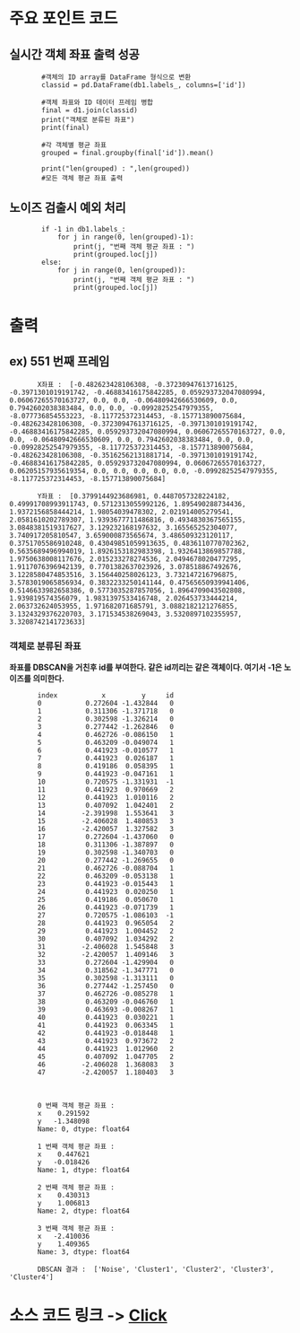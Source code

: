 # 주요 포인트 코드

## 실시간 객체 좌표 출력 성공

            #객체의 ID array를 DataFrame 형식으로 변환
            classid = pd.DataFrame(db1.labels_, columns=['id'])

            #객체 좌표와 ID 데이터 프레임 병합
            final = d1.join(classid)
            print("객체로 분류된 좌표")
            print(final)
            
            #각 객체별 평균 좌표
            grouped = final.groupby(final['id']).mean()

            print("len(grouped) : ",len(grouped))
            #모든 객체 평균 좌표 출력
            
## 노이즈 검출시 예외 처리
            if -1 in db1.labels_:
                for j in range(0, len(grouped)-1):
                    print(j, "번째 객체 평균 좌표 : ")
                    print(grouped.loc[j])
            else:
                for j in range(0, len(grouped)):
                    print(j, "번째 객체 평균 좌표 : ")
                    print(grouped.loc[j])

# 출력

## ex) 551 번째 프레임
           X좌표 :  [-0.482623428106308, -0.37230947613716125, -0.3971301019191742, -0.46883416175842285, 0.059293732047080994, 0.06067265570163727, 0.0, 0.0, -0.06480942666530609, 0.0, 0.7942602038383484, 0.0, 0.0, -0.09928252547979355, -8.077736854553223, -8.117725372314453, -8.157713890075684, -0.482623428106308, -0.37230947613716125, -0.3971301019191742, -0.46883416175842285, 0.059293732047080994, 0.06067265570163727, 0.0, 0.0, -0.06480942666530609, 0.0, 0.7942602038383484, 0.0, 0.0, -0.09928252547979355, -8.117725372314453, -8.157713890075684, -0.482623428106308, -0.35162562131881714, -0.3971301019191742, -0.46883416175842285, 0.059293732047080994, 0.06067265570163727, 0.06205157935619354, 0.0, 0.0, 0.0, 0.0, 0.0, -0.09928252547979355, -8.117725372314453, -8.157713890075684]  

           Y좌표 :  [0.3799144923686981, 0.4487057328224182, 0.49991708993911743, 0.5712313055992126, 1.895490288734436, 1.9372156858444214, 1.98054039478302, 2.021914005279541, 2.0581610202789307, 1.9393677711486816, 0.4934830367565155, 3.0848381519317627, 3.129232168197632, 3.165565252304077, 3.740917205810547, 3.659000873565674, 3.486509323120117, 0.3751705586910248, 0.43049851059913635, 0.4836110770702362, 0.5635689496994019, 1.8926153182983398, 1.9326413869857788, 1.9750638008117676, 2.015233278274536, 2.0494678020477295, 1.9117076396942139, 0.7701382637023926, 3.078518867492676, 3.1228580474853516, 3.156440258026123, 3.732147216796875, 3.5783019065856934, 0.3832233250141144, 0.47565650939941406, 0.5146633982658386, 0.5773035287857056, 1.8964709043502808, 1.939819574356079, 1.9831397533416748, 2.026453733444214, 2.063732624053955, 1.971682071685791, 3.0882182121276855, 3.1324329376220703, 3.171534538269043, 3.5320897102355957, 3.3208742141723633]  

### 객체로 분류된 좌표
**좌표를 DBSCAN을 거친후 id를 부여한다. 같은 id끼리는 같은 객체이다. 여기서 -1은 노이즈를 의미한다.**

           index           x         y     id  
           0           0.272604 -1.432844   0  
           1           0.311306 -1.371718   0  
           2           0.302598 -1.326214   0  
           3           0.277442 -1.262846   0  
           4           0.462726 -0.086150   1  
           5           0.463209 -0.049074   1  
           6           0.441923 -0.010577   1  
           7           0.441923  0.026187   1  
           8           0.419186  0.058395   1  
           9           0.441923 -0.047161   1  
           10          0.720575 -1.331931  -1  
           11          0.441923  0.970669   2  
           12          0.441923  1.010116   2  
           13          0.407092  1.042401   2  
           14         -2.391998  1.553641   3  
           15         -2.406028  1.480853   3  
           16         -2.420057  1.327582   3  
           17          0.272604 -1.437060   0  
           18          0.311306 -1.387897   0  
           19          0.302598 -1.340703   0  
           20          0.277442 -1.269655   0  
           21          0.462726 -0.088704   1  
           22          0.463209 -0.053138   1  
           23          0.441923 -0.015443   1  
           24          0.441923  0.020250   1  
           25          0.419186  0.050670   1  
           26          0.441923 -0.071739   1  
           27          0.720575 -1.086103  -1  
           28          0.441923  0.965054   2  
           29          0.441923  1.004452   2  
           30          0.407092  1.034292   2  
           31         -2.406028  1.545848   3  
           32         -2.420057  1.409146   3  
           33          0.272604 -1.429904   0  
           34          0.318562 -1.347771   0  
           35          0.302598 -1.313111   0  
           36          0.277442 -1.257450   0  
           37          0.462726 -0.085278   1  
           38          0.463209 -0.046760   1  
           39          0.463693 -0.008267   1  
           40          0.441923  0.030221   1  
           41          0.441923  0.063345   1  
           42          0.441923 -0.018448   1  
           43          0.441923  0.973672   2  
           44          0.441923  1.012960   2  
           45          0.407092  1.047705   2  
           46         -2.406028  1.368083   3  
           47         -2.420057  1.180403   3  



           0 번째 객체 평균 좌표 :   
           x    0.291592  
           y   -1.348098  
           Name: 0, dtype: float64  
           
           1 번째 객체 평균 좌표 :   
           x    0.447621  
           y   -0.018426  
           Name: 1, dtype: float64  
           
           2 번째 객체 평균 좌표 :   
           x    0.430313  
           y    1.006813  
           Name: 2, dtype: float64  
           
           3 번째 객체 평균 좌표 :   
           x   -2.410036  
           y    1.409365  
           Name: 3, dtype: float64  

           DBSCAN 결과 :  ['Noise', 'Cluster1', 'Cluster2', 'Cluster3', 'Cluster4']  

# 소스 코드 링크 -> [Click](https://github.com/YSubin/V2X_repo/blob/master/Task2-1/Radar/0819.mmw_parse_script.py)
